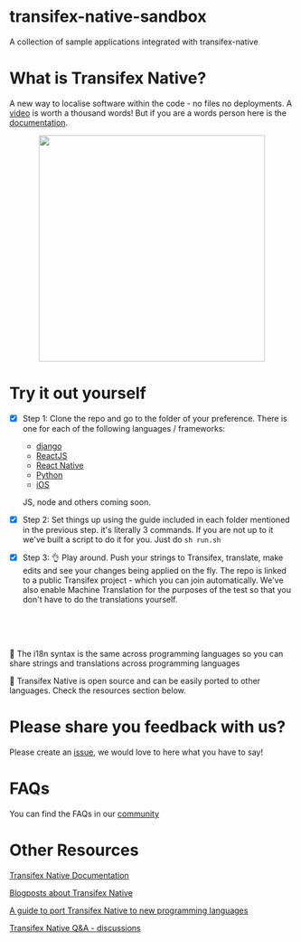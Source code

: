 # transifex-native-sandbox
A collection of sample applications integrated with transifex-native

# What is Transifex Native?

A new way to localise software within the code - no files no deployments. A [video](https://www.youtube.com/watch?v=SzEOCKNjRZU) is worth a thousand words!
But if you are a words person here is the [documentation](https://docs.transifex.com/transifex-native-sdk-overview/introduction).
<br/>
<p align="center">
  <img src="https://cdn.transifex.com/docs-images/L10n_aware_flow.png" height=400/>
</p>


# Try it out yourself

  
  - [x] Step 1: Clone the repo and go to the folder of your preference. There is one for each of the following languages / frameworks:
    - [django](https://github.com/transifex/transifex-native-sandbox/tree/master/django)
    - [ReactJS](https://github.com/transifex/transifex-native-sandbox/tree/master/reactjs)
    - [React Native](https://github.com/transifex/transifex-native-sandbox/tree/master/react-native)
    - [Python](https://github.com/transifex/transifex-native-sandbox/tree/master/python-cli)
    - [iOS](https://github.com/transifex/transifex-native-sandbox/tree/master/ios)

    JS, node and others coming soon.


  - [x] Step 2: Set things up using the guide included in each folder mentioned in the previous step. it's literally 3 commands. 
        If you are not up to it we've built a script to do it for you. Just do ```sh run.sh```
  

  - [x] Step 3: :ok_hand: Play around. Push your strings to Transifex, translate, make edits and see your changes being applied on the fly. The repo is linked to a public Transifex project - which you can join automatically. We've also enable Machine Translation for the purposes of the test so that you don't have to do the translations yourself.
   
   

  <br/>
  <br/>
  <br/>
  
  :metal: The i18n syntax is the same across programming languages so you can share strings and translations across programming languages
 
 
  :metal:	Transifex Native is open source and can be easily ported to other languages. Check the resources section below.
 


# Please share you feedback with us?
Please create an [issue](https://github.com/transifex/transifex-native-sandbox/issues/new), we would love to here what you have to say!

# FAQs
You can find the FAQs in our [community](https://community.transifex.com/c/transifex-native/17)

# Other Resources
[Transifex Native Documentation](https://docs.transifex.com/transifex-native-sdk-overview/introduction)

[Blogposts about Transifex Native](https://www.transifex.com/blog/category/tx-native/)

[A guide to port Transifex Native to new programming languages](https://transifex.github.io/native-specs/)

[Transifex Native Q&A - discussions](https://community.transifex.com/c/transifex-native/17)


